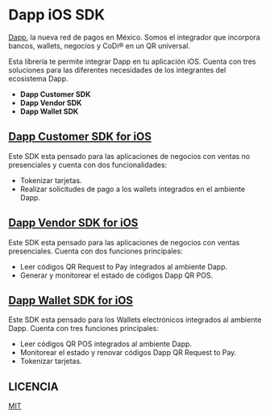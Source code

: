# Dapp iOS SDK
[Dapp](https://dapp.mx/), la nueva red de pagos en México. Somos el integrador que incorpora bancos, wallets, negocios y CoDi® en un QR universal.

Esta librería te permite integrar Dapp en tu aplicación iOS. Cuenta con tres soluciones para las diferentes necesidades de los integrantes del ecosistema Dapp.

 - **Dapp Customer SDK**
 - **Dapp Vendor SDK**
 - **Dapp Wallet SDK**

## [Dapp Customer SDK for iOS](DappMX/Customer)
Este SDK esta pensado para las aplicaciones de negocios con ventas no presenciales  y cuenta con dos funcionalidades:
 - Tokenizar tarjetas.
 - Realizar solicitudes de pago a los wallets integrados en el ambiente Dapp.

## [Dapp Vendor SDK for iOS](DappMX/Vendor)
Este SDK esta pensado para las aplicaciones de negocios con ventas presenciales. Cuenta con dos funciones principales:
- Leer códigos QR Request to Pay integrados al ambiente Dapp.
- Generar y monitorear el estado de códigos Dapp QR POS.

## [Dapp Wallet SDK for iOS](DappMX/Wallet)
Este SDK esta pensado para los Wallets electrónicos integrados al ambiente Dapp. Cuenta con tres funciones principales:
- Leer códigos QR POS integrados al ambiente Dapp.
- Monitorear el estado y renovar códigos Dapp QR Request to Pay.
- Tokenizar tarjetas.

## LICENCIA
[MIT](LICENSE.txt)
